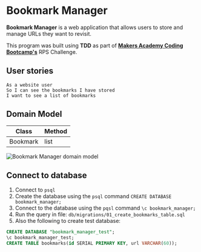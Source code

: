 # Bookmark Manager

**Bookmark Manager** is a web application that allows users to store and manage URLs they want to revisit. 

This program was built using **TDD** as part of [**Makers Academy Coding Bootcamp's**]([http://makers.tech](http://makers.tech/)) RPS Challenge.

## User stories

```
As a website user
So I can see the bookmarks I have stored
I want to see a list of bookmarks
```

## Domain Model

| Class    | Method |
| -------- | ------ |
| Bookmark | list   |

![Bookmark Manager domain model](https://github.com/makersacademy/course/blob/master/bookmark_manager/images/bookmark_manager_1.png)

## Connect to database

1. Connect to `psql`
2. Create the database using the `psql` command `CREATE DATABASE bookmark_manager;`
3. Connect to the database using the `pqsl` command `\c bookmark_manager;`
4. Run the query in file: `db/migrations/01_create_bookmarks_table.sql`
5. Also the following to create test database:
```sql
CREATE DATABASE "bookmark_manager_test";
\c bookmark_manager_test;
CREATE TABLE bookmarks(id SERIAL PRIMARY KEY, url VARCHAR(60));
```
